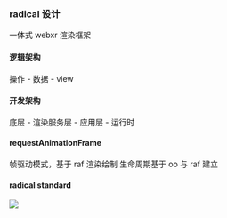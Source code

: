 ### radical 设计
一体式 webxr 渲染框架

#### 逻辑架构
操作 - 数据 - view

#### 开发架构
底层 - 渲染服务层 - 应用层 - 运行时

#### requestAnimationFrame
帧驱动模式，基于 raf 渲染绘制
生命周期基于 oo 与 raf 建立

#### radical standard

![](https://raw.githubusercontent.com/aJean/radical/master/frame.png)

